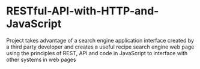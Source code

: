 # RESTful-API-with-HTTP-and-JavaScript
Project takes advantage of a search engine application interface created by a third party developer and creates a useful recipe search engine web page using the principles of REST, API and code in JavaScript to interface with other systems in web pages
